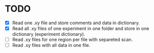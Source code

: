 # TODO

- [x] Read one .xy file and store comments and data in dictionary.
- [x] Read all .xy files of one experiment in one folder and store in one dictionary (experiment dictionary).
- [ ] Read .xy files for one region per file with separeted scan.
- [ ] Read .xy files with all data in one file.